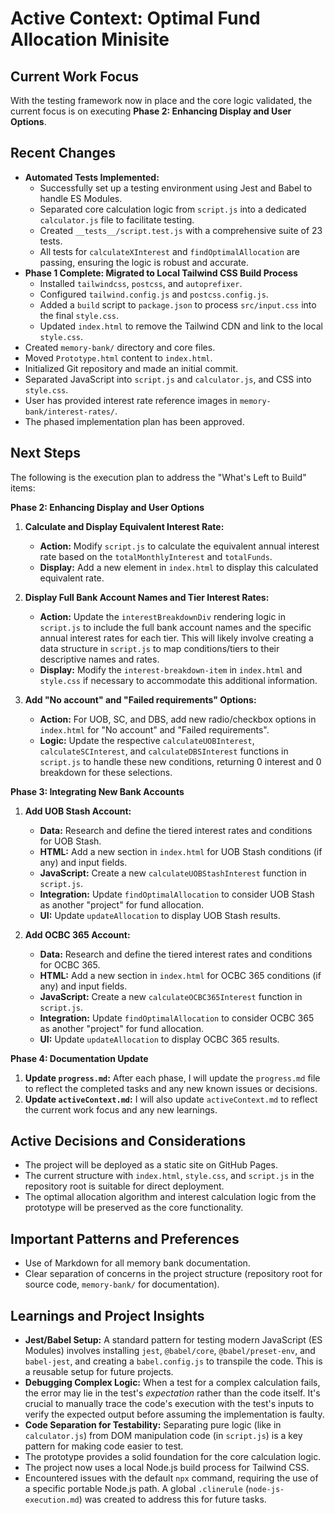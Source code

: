 # Active Context: Optimal Fund Allocation Minisite

## Current Work Focus

With the testing framework now in place and the core logic validated, the current focus is on executing **Phase 2: Enhancing Display and User Options**.

## Recent Changes

- **Automated Tests Implemented:**
  - Successfully set up a testing environment using Jest and Babel to handle ES Modules.
  - Separated core calculation logic from `script.js` into a dedicated `calculator.js` file to facilitate testing.
  - Created `__tests__/script.test.js` with a comprehensive suite of 23 tests.
  - All tests for `calculateXInterest` and `findOptimalAllocation` are passing, ensuring the logic is robust and accurate.
- **Phase 1 Complete: Migrated to Local Tailwind CSS Build Process**
  - Installed `tailwindcss`, `postcss`, and `autoprefixer`.
  - Configured `tailwind.config.js` and `postcss.config.js`.
  - Added a `build` script to `package.json` to process `src/input.css` into the final `style.css`.
  - Updated `index.html` to remove the Tailwind CDN and link to the local `style.css`.
- Created `memory-bank/` directory and core files.
- Moved `Prototype.html` content to `index.html`.
- Initialized Git repository and made an initial commit.
- Separated JavaScript into `script.js` and `calculator.js`, and CSS into `style.css`.
- User has provided interest rate reference images in `memory-bank/interest-rates/`.
- The phased implementation plan has been approved.

## Next Steps

The following is the execution plan to address the "What's Left to Build" items:


__Phase 2: Enhancing Display and User Options__

1. __Calculate and Display Equivalent Interest Rate:__

   - __Action:__ Modify `script.js` to calculate the equivalent annual interest rate based on the `totalMonthlyInterest` and `totalFunds`.
   - __Display:__ Add a new element in `index.html` to display this calculated equivalent rate.

2. __Display Full Bank Account Names and Tier Interest Rates:__

   - __Action:__ Update the `interestBreakdownDiv` rendering logic in `script.js` to include the full bank account names and the specific annual interest rates for each tier. This will likely involve creating a data structure in `script.js` to map conditions/tiers to their descriptive names and rates.
   - __Display:__ Modify the `interest-breakdown-item` in `index.html` and `style.css` if necessary to accommodate this additional information.

3. __Add "No account" and "Failed requirements" Options:__

   - __Action:__ For UOB, SC, and DBS, add new radio/checkbox options in `index.html` for "No account" and "Failed requirements".
   - __Logic:__ Update the respective `calculateUOBInterest`, `calculateSCInterest`, and `calculateDBSInterest` functions in `script.js` to handle these new conditions, returning 0 interest and 0 breakdown for these selections.

__Phase 3: Integrating New Bank Accounts__

1. __Add UOB Stash Account:__

   - __Data:__ Research and define the tiered interest rates and conditions for UOB Stash.
   - __HTML:__ Add a new section in `index.html` for UOB Stash conditions (if any) and input fields.
   - __JavaScript:__ Create a new `calculateUOBStashInterest` function in `script.js`.
   - __Integration:__ Update `findOptimalAllocation` to consider UOB Stash as another "project" for fund allocation.
   - __UI:__ Update `updateAllocation` to display UOB Stash results.

2. __Add OCBC 365 Account:__

   - __Data:__ Research and define the tiered interest rates and conditions for OCBC 365.
   - __HTML:__ Add a new section in `index.html` for OCBC 365 conditions (if any) and input fields.
   - __JavaScript:__ Create a new `calculateOCBC365Interest` function in `script.js`.
   - __Integration:__ Update `findOptimalAllocation` to consider OCBC 365 as another "project" for fund allocation.
   - __UI:__ Update `updateAllocation` to display OCBC 365 results.

__Phase 4: Documentation Update__

1. __Update `progress.md`:__ After each phase, I will update the `progress.md` file to reflect the completed tasks and any new known issues or decisions.
2. __Update `activeContext.md`:__ I will also update `activeContext.md` to reflect the current work focus and any new learnings.


## Active Decisions and Considerations

- The project will be deployed as a static site on GitHub Pages.
- The current structure with `index.html`, `style.css`, and `script.js` in the repository root is suitable for direct deployment.
- The optimal allocation algorithm and interest calculation logic from the prototype will be preserved as the core functionality.

## Important Patterns and Preferences

- Use of Markdown for all memory bank documentation.
- Clear separation of concerns in the project structure (repository root for source code, `memory-bank/` for documentation).

## Learnings and Project Insights

- **Jest/Babel Setup:** A standard pattern for testing modern JavaScript (ES Modules) involves installing `jest`, `@babel/core`, `@babel/preset-env`, and `babel-jest`, and creating a `babel.config.js` to transpile the code. This is a reusable setup for future projects.
- **Debugging Complex Logic:** When a test for a complex calculation fails, the error may lie in the test's *expectation* rather than the code itself. It's crucial to manually trace the code's execution with the test's inputs to verify the expected output before assuming the implementation is faulty.
- **Code Separation for Testability:** Separating pure logic (like in `calculator.js`) from DOM manipulation code (in `script.js`) is a key pattern for making code easier to test.
- The prototype provides a solid foundation for the core calculation logic.
- The project now uses a local Node.js build process for Tailwind CSS.
- Encountered issues with the default `npx` command, requiring the use of a specific portable Node.js path. A global `.clinerule` (`node-js-execution.md`) was created to address this for future tasks.
